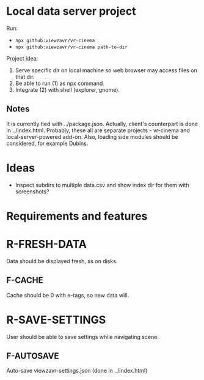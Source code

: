 # Local data server project

Run: 
* `npx github:viewzavr/vr-cinema`
* `npx github:viewzavr/vr-cinema path-to-dir`

Project idea:
1. Serve specific dir on local machine so web browser may access files on that dir.
2. Be able to run (1) as npx command.
3. Integrate (2) with shell (explorer, gnome).

## Notes

It is currently tied with ../package.json.
Actually, client's counterpart is done in ../index.html.
Probably, these all are separate projects - vr-cinema and local-server-powered add-on.
Also, loading side modules should be considered, for example Dubins.

# Ideas
* Inspect subdirs to multiple data.csv and show index dir for them with screenshots?

# Requirements and features

# R-FRESH-DATA
Data should be displayed fresh, as on disks.
## F-CACHE
Cache should be 0 with e-tags, so new data will.

# R-SAVE-SETTINGS
User should be able to save settings while navigating scene.

## F-AUTOSAVE
Auto-save viewzavr-settings.json (done in ../index.html)